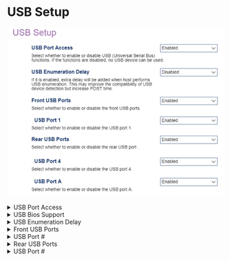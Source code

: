 # USB Setup #

![](./img/thinkcenter_usb_setup.png)

<details><summary>USB Port Access</summary>
One of 2 possible options for Universal Serial Bus functions:

1.  **Enabled** - enables USB. Default.
2.  Disabled - disables USB.
</details>

<details><summary>USB Bios Support</summary>
One of 2 possible options for bios support for USB mouse and keyboard:

1.  **Enabled** - enables USB Bios support. Default.
2.  Disabled - disables USB Bios support.
</details>

<details><summary>USB Enumeration Delay</summary>
One of 2 possible options for extra delay to USB enumeration (detection and recognition of connected USB devices):

1.  Enable - enables delay.
2.  **Disabled** - enables delay. Default.
</details>

<details><summary>Front USB Ports</summary>
One of 2 possible options for the front USB ports (numbered):

1.  **Enabled** - enables front USB ports. Default.
2.  Disabled - disables front USB ports, numbered.

**Note**: When `Disabled` is selected, settings for all front USB ports will not be shown.
</details>

<details><summary>USB Port #</summary>
One of the front USB ports, number depending on model.
One of 2 possible options for each specific front USB port:

1.  **Enable** - enables the front USB port. Default.
2.  Disable - disables the front USB port.
</details>


<details><summary>Rear USB Ports</summary>
One of 2 possible options for the rear USB ports (numbered):

1.  **Enabled** - enables rear USB ports. Default.
2.  Disabled - disables rear USB ports, numbered.
**Note**: When `Disabled` is selected, settings for all rear USB ports will not be shown.

</details>

<details><summary>USB Port #</summary>
One of the rear USB ports, number depending on model.
One of 2 possible options for each specific rear USB port:

1.  **Enable** - enables the rear USB port. Default.
2.  Disable - disables the rear USB port.
</details>